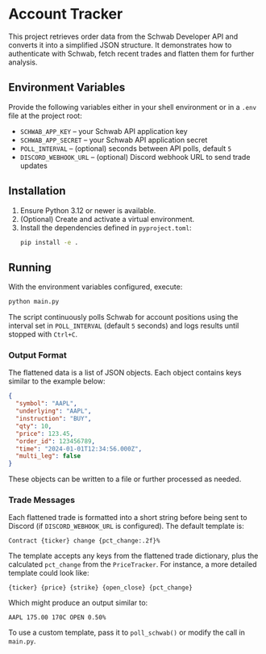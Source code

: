 # Account Tracker

This project retrieves order data from the Schwab Developer API and converts it into a simplified JSON structure. It demonstrates how to authenticate with Schwab, fetch recent trades and flatten them for further analysis.

## Environment Variables

Provide the following variables either in your shell environment or in a `.env` file at the project root:

- `SCHWAB_APP_KEY` – your Schwab API application key
- `SCHWAB_APP_SECRET` – your Schwab API application secret
- `POLL_INTERVAL` – (optional) seconds between API polls, default `5`
- `DISCORD_WEBHOOK_URL` – (optional) Discord webhook URL to send trade updates

## Installation

1. Ensure Python 3.12 or newer is available.
2. (Optional) Create and activate a virtual environment.
3. Install the dependencies defined in `pyproject.toml`:
   ```bash
   pip install -e .
   ```

## Running

With the environment variables configured, execute:

```bash
python main.py
```

The script continuously polls Schwab for account positions using the interval set in `POLL_INTERVAL` (default `5` seconds) and logs results until stopped with `Ctrl+C`.

### Output Format

The flattened data is a list of JSON objects. Each object contains keys similar to the example below:

```json
{
  "symbol": "AAPL",
  "underlying": "AAPL",
  "instruction": "BUY",
  "qty": 10,
  "price": 123.45,
  "order_id": 123456789,
  "time": "2024-01-01T12:34:56.000Z",
  "multi_leg": false
}
```

These objects can be written to a file or further processed as needed.

### Trade Messages

Each flattened trade is formatted into a short string before being sent to
Discord (if `DISCORD_WEBHOOK_URL` is configured). The default template is:

```
Contract {ticker} change {pct_change:.2f}%
```

The template accepts any keys from the flattened trade dictionary, plus the
calculated `pct_change` from the `PriceTracker`. For instance, a more detailed
template could look like:

```
{ticker} {price} {strike} {open_close} {pct_change}
```

Which might produce an output similar to:

```
AAPL 175.00 170C OPEN 0.50%
```

To use a custom template, pass it to `poll_schwab()` or modify the call in
`main.py`.
